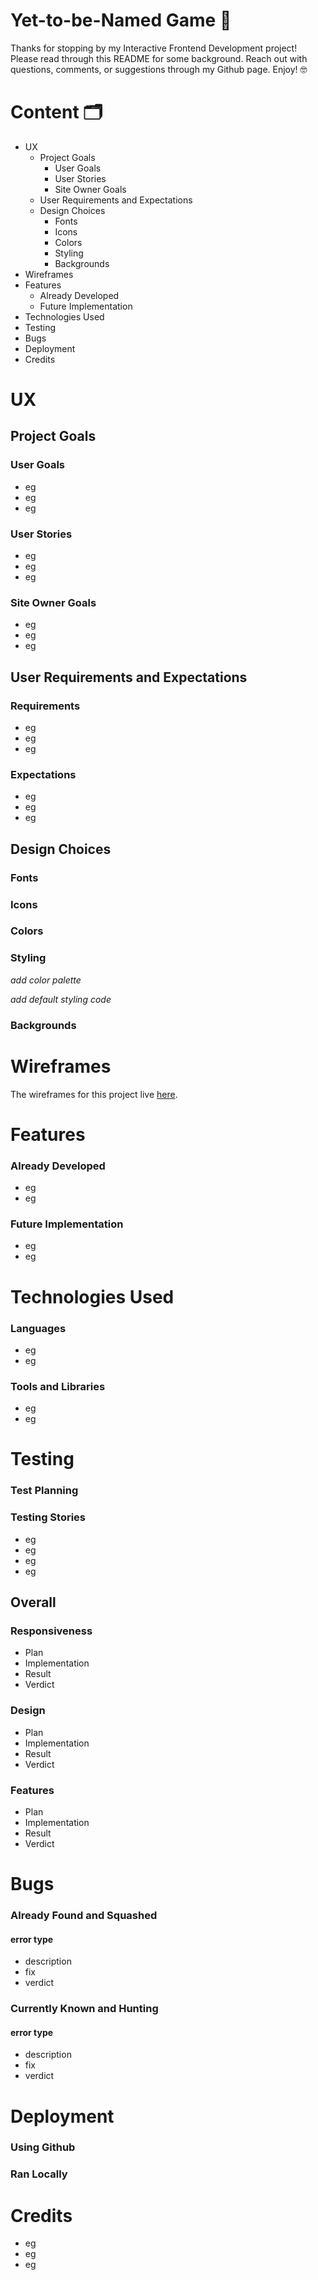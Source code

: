 # **Yet-to-be-Named Game 🎯** 
Thanks for stopping by my Interactive Frontend Development project! Please read through this README for some background. Reach out with questions, comments, or suggestions through my Github page. Enjoy! 🤓 

# Content 🗂
- UX
  - Project Goals
    - User Goals
    - User Stories
    - Site Owner Goals
  - User Requirements and Expectations
  - Design Choices
    - Fonts
    - Icons
    - Colors
    - Styling
    - Backgrounds
- Wireframes
- Features
  - Already Developed
  - Future Implementation 
- Technologies Used
- Testing
- Bugs 
- Deployment
- Credits 

# UX
## Project Goals
### User Goals
- eg 
- eg
- eg
### User Stories
- eg 
- eg
- eg
### Site Owner Goals
- eg 
- eg
- eg 
## User Requirements and Expectations
### Requirements 
- eg
- eg
- eg 
### Expectations 
- eg 
- eg
- eg 
## Design Choices
### Fonts
### Icons
### Colors
### Styling
*add color palette* 

*add default styling code*
### Backgrounds
# Wireframes
The wireframes for this project live [here]().
# Features
### Already Developed
- eg
- eg
### Future Implementation
- eg
- eg
# Technologies Used
### Languages
- eg
- eg
### Tools and Libraries
- eg 
- eg
# Testing
### Test Planning
### Testing Stories
- eg
- eg
- eg 
- eg
## Overall
### Responsiveness
-  Plan
-  Implementation 
-  Result
-  Verdict
### Design
-  Plan
-  Implementation 
-  Result
-  Verdict
### Features
-  Plan
-  Implementation 
-  Result
-  Verdict
# Bugs 
### Already Found and Squashed
#### error type
- description
- fix
- verdict
### Currently Known and Hunting
#### error type
- description
- fix
- verdict


# Deployment
### Using Github
### Ran Locally
# Credits 
- eg
- eg 
- eg